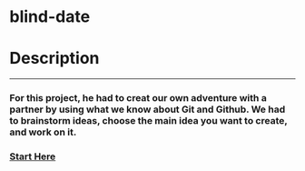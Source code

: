 # blind-date

# Description
---
### For this project, he had to creat our own adventure with a partner by using what we know about Git and Github. We had to brainstorm ideas, choose the main idea you want to create, and work on it.


### [Start Here](start)